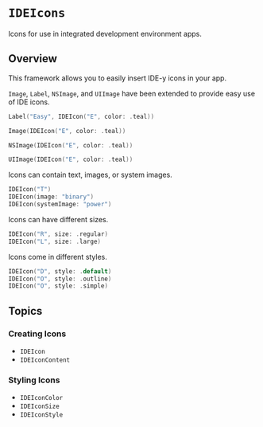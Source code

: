 # ``IDEIcons``

Icons for use in integrated development environment apps.

## Overview

This framework allows you to easily insert IDE-y icons in your app.

`Image`, `Label`, `NSImage`, and `UIImage` have been extended to provide easy use of IDE icons.

```swift
Label("Easy", IDEIcon("E", color: .teal))

Image(IDEIcon("E", color: .teal))

NSImage(IDEIcon("E", color: .teal))

UIImage(IDEIcon("E", color: .teal))
```

Icons can contain text, images, or system images.

```swift
IDEIcon("T")
IDEIcon(image: "binary")
IDEIcon(systemImage: "power")
```

Icons can have different sizes.

```swift
IDEIcon("R", size: .regular)
IDEIcon("L", size: .large)
```

Icons come in different styles.

```swift
IDEIcon("D", style: .default)
IDEIcon("O", style: .outline)
IDEIcon("O", style: .simple)
```

## Topics

### Creating Icons

- ``IDEIcon``
- ``IDEIconContent``

### Styling Icons

- ``IDEIconColor``
- ``IDEIconSize``
- ``IDEIconStyle``
